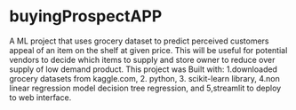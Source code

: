 # buyingProspectAPP
A ML project that uses grocery dataset to predict perceived   customers appeal of an item on the shelf at given price.
This will be useful for potential  vendors to decide which items to supply and store owner to reduce over supply of low demand product. 
This project was Built with: 
1.downloaded grocery datasets from kaggle.com,
2. python,
3. scikit-learn library, 
4.non linear regression model decision tree regression, and 
5,streamlit to deploy to web interface.



